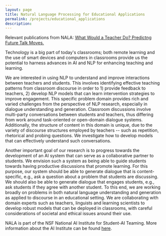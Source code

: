 ```yaml
---
layout: page
title: Natural Language Processing for Educational Applications
permalink: /projects/educational_applications
description:
---
```

Relevant publications from NALA: <a href="https://arxiv.org/abs/2106.05249">What Would a Teacher Do? Predictng Future Talk Moves. </a>

Technology is a big part of today's classrooms; both remote learning and the use of smart devices and computers in classrooms provide us the potential to harness advances in AI and NLP for enhancing teaching and learning.

We are interested in using NLP to understand and improve interactions between teachers and students. This involves identifying effective teaching patterns from classroom discourse in order to 1) provide feedback to teachers, 2) develop NLP models that can learn intervention strategies to improve engagement. This specific problem domain provides rich and varied challenges from the perspective of NLP research, especially in dialogue understanding and generation. Classroom discussions involve multi-party conversations between students and teachers, thus differing from work around task-oriented or open-domain dialogue systems. Additionally, the structure of content in this domain is unique, due to the variety of discourse structures employed by teachers -- such as repetition, rhetorical and probing questions. We investigate how to develop models that can effectively understand such conversations. 

Another important goal of our research is to progress towards the development of an AI system that can serve as a collaborative partner to students. We envision such a system as being able to guide students towards having productive discussions that promote learning. For this purpose, our system should be able to generate dialogue that is content-specific, e.g., ask a question about a problem that students are discussing. We should also be able to generate dialogue that engages students, e.g., ask students if they agree with another student. To this end, we are working broadly on problems in both natural language understanding and generation as applied to discourse in an educational setting. We are collaborating with domain experts such as teachers, linguists and learning scientists to develop robust models that can be deployed in classrooms, with careful considerations of societal and ethical issues around their use.

NALA is part of the NSF National AI Institute for Student-AI Teaming. More information about the AI Institute can be found <a href="https://www.colorado.edu/research/ai-institute/what-we-do" target="_blank">here</a>.
